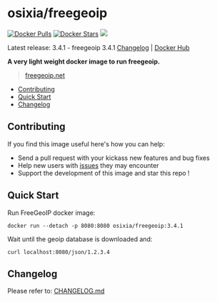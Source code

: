 # osixia/freegeoip

[![Docker Pulls](https://img.shields.io/docker/pulls/osixia/freegeoip.svg)][hub]
[![Docker Stars](https://img.shields.io/docker/stars/osixia/freegeoip.svg)][hub]
[![](https://images.microbadger.com/badges/image/osixia/freegeoip.svg)](http://microbadger.com/images/osixia/freegeoip "Get your own image badge on microbadger.com")

[hub]: https://hub.docker.com/r/osixia/freegeoip/

Latest release: 3.4.1 - freegeoip 3.4.1  [Changelog](CHANGELOG.md) | [Docker Hub](https://hub.docker.com/r/osixia/freegeoip/) 

**A very light weight docker image to run freegeoip.**

> [freegeoip.net](https://freegeoip.net)

- [Contributing](#contributing)
- [Quick Start](#quick-start)
- [Changelog](#changelog)

## Contributing

If you find this image useful here's how you can help:

- Send a pull request with your kickass new features and bug fixes
- Help new users with [issues](https://github.com/osixia/docker-freegeoip/issues) they may encounter
- Support the development of this image and star this repo !

## Quick Start
Run FreeGeoIP docker image:

	docker run --detach -p 8080:8080 osixia/freegeoip:3.4.1

Wait until the geoip database is downloaded and:

	curl localhost:8080/json/1.2.3.4


## Changelog

Please refer to: [CHANGELOG.md](CHANGELOG.md)
